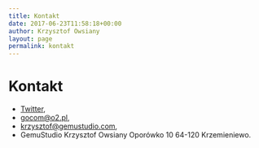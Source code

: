 ```yaml
---
title: Kontakt
date: 2017-06-23T11:58:18+00:00
author: Krzysztof Owsiany
layout: page
permalink: kontakt
---
```

# Kontakt

* [Twitter],
* [gocom@o2.pl],
* [krzysztof@gemustudio.com],
* GemuStudio Krzysztof Owsiany
  Oporówko 10
  64-120 Krzemieniewo.



[Twitter]: https://twitter.com/gemu_gocom
[gocom@o2.pl]: mailto:gocom@o2.pl
[krzysztof@gemustudio.com]: mailto:krzysztof@gemustudio.com